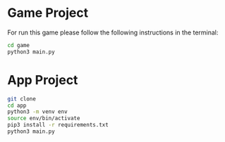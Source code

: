# Game Project

For run this game please follow the following instructions in the terminal:

```sh
cd game
python3 main.py
```


# App Project 

```sh
git clone
cd app
python3 -m venv env
source env/bin/activate
pip3 install -r requirements.txt
python3 main.py
```